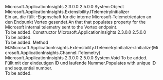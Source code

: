 <Type Name="SequencePropertyInitializer" FullName="Microsoft.ApplicationInsights.Extensibility.SequencePropertyInitializer">
  <TypeSignature Language="C#" Value="public sealed class SequencePropertyInitializer : Microsoft.ApplicationInsights.Extensibility.ITelemetryInitializer" />
  <TypeSignature Language="ILAsm" Value=".class public auto ansi sealed beforefieldinit SequencePropertyInitializer extends System.Object implements class Microsoft.ApplicationInsights.Extensibility.ITelemetryInitializer" />
  <TypeSignature Language="DocId" Value="T:Microsoft.ApplicationInsights.Extensibility.SequencePropertyInitializer" />
  <TypeSignature Language="VB.NET" Value="Public NotInheritable Class SequencePropertyInitializer&#xA;Implements ITelemetryInitializer" />
  <TypeSignature Language="F#" Value="type SequencePropertyInitializer = class&#xA;    interface ITelemetryInitializer" />
  <AssemblyInfo>
    <AssemblyName>Microsoft.ApplicationInsights</AssemblyName>
    <AssemblyVersion>2.3.0.0</AssemblyVersion>
    <AssemblyVersion>2.5.0.0</AssemblyVersion>
  </AssemblyInfo>
  <Base>
    <BaseTypeName>System.Object</BaseTypeName>
  </Base>
  <Interfaces>
    <Interface>
      <InterfaceName>Microsoft.ApplicationInsights.Extensibility.ITelemetryInitializer</InterfaceName>
    </Interface>
  </Interfaces>
  <Docs>
    <summary>
            <span data-ttu-id="74943-101">Ein <see cref="T:Microsoft.ApplicationInsights.Extensibility.ITelemetryInitializer" /> an, die füllt <see cref="P:Microsoft.ApplicationInsights.Channel.ITelemetry.Sequence" /> -Eigenschaft für die interne Microsoft-Telemetriedaten an den Endpunkt Vortex gesendet.</span><span class="sxs-lookup"><span data-stu-id="74943-101">An <see cref="T:Microsoft.ApplicationInsights.Extensibility.ITelemetryInitializer" /> that that populates <see cref="P:Microsoft.ApplicationInsights.Channel.ITelemetry.Sequence" /> property for the Microsoft internal telemetry sent to the Vortex endpoint.</span></span>
            </summary>
    <remarks>To be added.</remarks>
  </Docs>
  <Members>
    <Member MemberName=".ctor">
      <MemberSignature Language="C#" Value="public SequencePropertyInitializer ();" />
      <MemberSignature Language="ILAsm" Value=".method public hidebysig specialname rtspecialname instance void .ctor() cil managed" />
      <MemberSignature Language="DocId" Value="M:Microsoft.ApplicationInsights.Extensibility.SequencePropertyInitializer.#ctor" />
      <MemberSignature Language="VB.NET" Value="Public Sub New ()" />
      <MemberType>Constructor</MemberType>
      <AssemblyInfo>
        <AssemblyName>Microsoft.ApplicationInsights</AssemblyName>
        <AssemblyVersion>2.3.0.0</AssemblyVersion>
        <AssemblyVersion>2.5.0.0</AssemblyVersion>
      </AssemblyInfo>
      <Parameters />
      <Docs>
        <summary>To be added.</summary>
        <remarks>To be added.</remarks>
      </Docs>
    </Member>
    <Member MemberName="Initialize">
      <MemberSignature Language="C#" Value="public void Initialize (Microsoft.ApplicationInsights.Channel.ITelemetry telemetry);" />
      <MemberSignature Language="ILAsm" Value=".method public hidebysig newslot virtual instance void Initialize(class Microsoft.ApplicationInsights.Channel.ITelemetry telemetry) cil managed" />
      <MemberSignature Language="DocId" Value="M:Microsoft.ApplicationInsights.Extensibility.SequencePropertyInitializer.Initialize(Microsoft.ApplicationInsights.Channel.ITelemetry)" />
      <MemberSignature Language="VB.NET" Value="Public Sub Initialize (telemetry As ITelemetry)" />
      <MemberSignature Language="F#" Value="abstract member Initialize : Microsoft.ApplicationInsights.Channel.ITelemetry -&gt; unit&#xA;override this.Initialize : Microsoft.ApplicationInsights.Channel.ITelemetry -&gt; unit" Usage="sequencePropertyInitializer.Initialize telemetry" />
      <MemberType>Method</MemberType>
      <Implements>
        <InterfaceMember>M:Microsoft.ApplicationInsights.Extensibility.ITelemetryInitializer.Initialize(Microsoft.ApplicationInsights.Channel.ITelemetry)</InterfaceMember>
      </Implements>
      <AssemblyInfo>
        <AssemblyName>Microsoft.ApplicationInsights</AssemblyName>
        <AssemblyVersion>2.3.0.0</AssemblyVersion>
        <AssemblyVersion>2.5.0.0</AssemblyVersion>
      </AssemblyInfo>
      <ReturnValue>
        <ReturnType>System.Void</ReturnType>
      </ReturnValue>
      <Parameters>
        <Parameter Name="telemetry" Type="Microsoft.ApplicationInsights.Channel.ITelemetry" />
      </Parameters>
      <Docs>
        <param name="telemetry">To be added.</param>
        <summary>
            <span data-ttu-id="74943-102">Füllt <see cref="P:Microsoft.ApplicationInsights.Channel.ITelemetry.Sequence" /> mit der eindeutigen ID und laufende Nummer.</span><span class="sxs-lookup"><span data-stu-id="74943-102">Populates <see cref="P:Microsoft.ApplicationInsights.Channel.ITelemetry.Sequence" /> with unique ID and sequential number.</span></span>
            </summary>
        <remarks>To be added.</remarks>
      </Docs>
    </Member>
  </Members>
</Type>